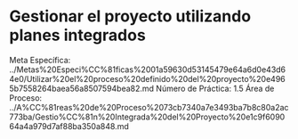 # Gestionar el proyecto utilizando planes integrados

Meta Específica: ../Metas%20Especi%CC%81ficas%2001a59630d53145479e64a6d0e43d64e0/Utilizar%20el%20proceso%20definido%20del%20proyecto%20e4965b7558264baea56a8507594bea82.md
Número de Práctica: 1.5
Área de Proceso: ../A%CC%81reas%20de%20Proceso%2073cb7340a7e3493ba7b8c80a2ac773ba/Gestio%CC%81n%20Integrada%20del%20Proyecto%20e1c9f609064a4a979d7af88ba350a848.md